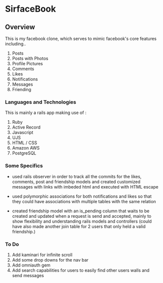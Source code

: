 SirfaceBook
===========

Overview
----------

This is my facebook clone, which serves to mimic facebook's core features including..

1. Posts
2. Posts with Photos
3. Profile Pictures
4. Comments
5. Likes
6. Notifications
7. Messages
8. Friending

### Languages and Technologies

This is mainly a rails app making use of :

1. Ruby
2. Active Record
3. Javascript
4. UJS
5. HTML / CSS
6. Amazon AWS
7. PostgreSQL

### Some Specifics

- used rails observer in order to track all the commits for the likes, comments, post and friendship models and created
customized messages with links with imbeded html and executed with HTML escape

- used polymorphic associations for both notifications and likes so that they could have associations with multiple tables
with the same relation

- created friendship model with an is_pending column that waits to be created and updated when a request is send and accepted, mainly to show flexibility and understanding rails models and controllers (could have also made another join table for 2 users that only held a valid friendship.)


### To Do

1. Add kaminari for infinite scroll 
2. Add some drop downs for the nav bar
3. Add omniauth gem
4. Add search capabilities for users to easily find other users walls and send messages


